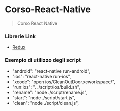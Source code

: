 # Corso-React-Native
> Corso React Native

### Librerie Link
* [Redux](https://redux.js.org/introduction/examples)

### Esempio di utilizzo degli script 
* "android": "react-native run-android",
* "ios": "react-native run-ios",
* "xcode": "open ios/CleanOutDoor.xcworkspace/",
* "run:ios": ". ./script/ios/build.sh",
* "rename": "node ./script/rename.js",
* "start": "node ./script/start.js",
* "clean": "node ./script/clean.js",